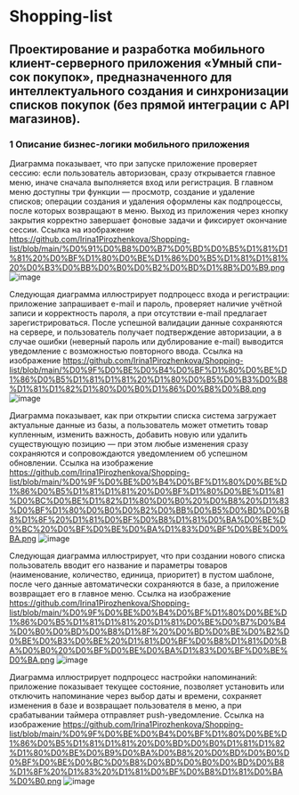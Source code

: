 # Shopping-list
Проектирование и разработка мобильного клиент-серверного приложения «Умный спи-сок покупок», предназначенного для интеллектуального создания и синхронизации списков покупок (без прямой интеграции с API магазинов).
---
### 1 Описание бизнес-логики мобильного приложения
Диаграмма показывает, что при запуске приложение проверяет сессию: если пользователь авторизован, сразу открывается главное меню, иначе сначала выполняется вход или регистрация. В главном меню доступны три функции — просмотр, создание и удаление списков; операции создания и удаления оформлены как подпроцессы, после которых возвращают в меню. Выход из приложения через кнопку закрытия корректно завершает фоновые задачи и фиксирует окончание сессии.
Ссылка на изображение https://github.com/Irina1Pirozhenkova/Shopping-list/blob/main/%D0%91%D0%B8%D0%B7%D0%BD%D0%B5%D1%81%D1%81%20%D0%BF%D1%80%D0%BE%D1%86%D0%B5%D1%81%D1%81%20%D0%B3%D0%BB%D0%B0%D0%B2%D0%BD%D1%8B%D0%B9.png
![image](https://github.com/user-attachments/assets/9d1af1e6-46b6-4f7c-9876-ac6290e607a2)

Следующая диаграмма иллюстрирует подпроцесс входа и регистрации: приложение запрашивает e-mail и пароль, проверяет наличие учётной записи и корректность пароля, а при отсутствии e-mail предлагает зарегистрироваться. После успешной валидации данные сохраняются на сервере, и пользователь получает подтверждение авторизации, а в случае ошибки (неверный пароль или дублирование e-mail) выводится уведомление с возможностью повторного ввода.
Ссылка на изображение https://github.com/Irina1Pirozhenkova/Shopping-list/blob/main/%D0%9F%D0%BE%D0%B4%D0%BF%D1%80%D0%BE%D1%86%D0%B5%D1%81%D1%81%20%D1%80%D0%B5%D0%B3%D0%B8%D1%81%D1%82%D1%80%D0%B0%D1%86%D0%B8%D0%B8.png
![image](https://github.com/user-attachments/assets/0debbc38-f854-4e2c-b005-da766198afe0)

Диаграмма показывает, как при открытии списка система загружает актуальные данные из базы, а пользователь может отметить товар купленным, изменить важность, добавить новую или удалить существующую позицию — при этом любые изменения сразу сохраняются и сопровождаются уведомлением об успешном обновлении.
Ссылка на изображение https://github.com/Irina1Pirozhenkova/Shopping-list/blob/main/%D0%9F%D0%BE%D0%B4%D0%BF%D1%80%D0%BE%D1%86%D0%B5%D1%81%D1%81%20%D0%BF%D1%80%D0%BE%D1%81%D0%BC%D0%BE%D1%82%D1%80%D0%B0%20%D0%B8%20%D1%83%D0%BF%D1%80%D0%B0%D0%B2%D0%BB%D0%B5%D0%BD%D0%B8%D1%8F%20%D1%81%D0%BF%D0%B8%D1%81%D0%BA%D0%BE%D0%BC%20%D0%BF%D0%BE%D0%BA%D1%83%D0%BF%D0%BE%D0%BA.png
![image](https://github.com/user-attachments/assets/3e5fdb10-9aa3-48a4-9421-4928ecdfd9b5)

Следующая диаграмма иллюстрирует, что при создании нового списка пользователь вводит его название и параметры товаров (наименование, количество, единица, приоритет) в пустом шаблоне, после чего данные автоматически сохраняются в базе, а приложение возвращает его в главное меню.
Ссылка на изображение https://github.com/Irina1Pirozhenkova/Shopping-list/blob/main/%D0%9F%D0%BE%D0%B4%D0%BF%D1%80%D0%BE%D1%86%D0%B5%D1%81%D1%81%20%D1%81%D0%BE%D0%B7%D0%B4%D0%B0%D0%BD%D0%B8%D1%8F%20%D0%BD%D0%BE%D0%B2%D0%BE%D0%B3%D0%BE%20%D1%81%D0%BF%D0%B8%D1%81%D0%BA%D0%B0%20%D0%BF%D0%BE%D0%BA%D1%83%D0%BF%D0%BE%D0%BA.png
![image](https://github.com/user-attachments/assets/64312a76-f456-4765-84a4-3ee02ab44790)

Диаграмма иллюстрирует подпроцесс настройки напоминаний: приложение показывает текущее состояние, позволяет установить или отключить напоминание через выбор даты и времени, сохраняет изменения в базе и возвращает пользователя в меню, а при срабатывании таймера отправляет push-уведомление.
Ссылка на изображение https://github.com/Irina1Pirozhenkova/Shopping-list/blob/main/%D0%9F%D0%BE%D0%B4%D0%BF%D1%80%D0%BE%D1%86%D0%B5%D1%81%D1%81%20%D0%BD%D0%B0%D1%81%D1%82%D1%80%D0%BE%D0%B9%D0%BA%D0%B8%20%D0%BD%D0%B0%D0%BF%D0%BE%D0%BC%D0%B8%D0%BD%D0%B0%D0%BD%D0%B8%D1%8F%20%D1%83%20%D1%81%D0%BF%D0%B8%D1%81%D0%BA%D0%B0.png
![image](https://github.com/user-attachments/assets/2d40845e-65a4-4c1b-8f0a-a558edfce4a8)
